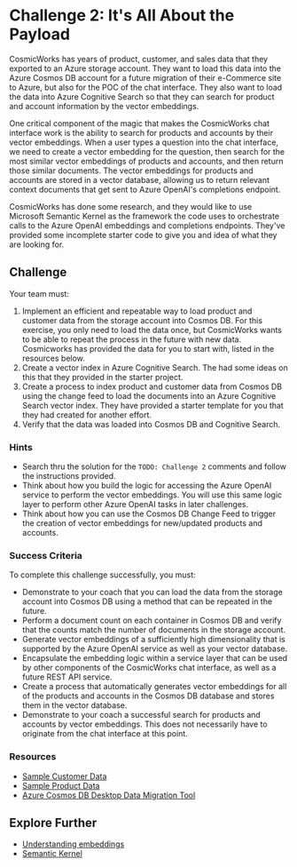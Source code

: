 # Challenge 2: It's All About the Payload

CosmicWorks has years of product, customer, and sales data that they exported to an Azure storage account. They want to load this data into the Azure Cosmos DB account for a future migration of their e-Commerce site to Azure, but also for the POC of the chat interface. They also want to load the data into Azure Cognitive Search so that they can search for product and account information by the vector embeddings.

One critical component of the magic that makes the CosmicWorks chat interface work is the ability to search for products and accounts by their vector embeddings. When a user types a question into the chat interface, we need to create a vector embedding for the question, then search for the most similar vector embeddings of products and accounts, and then return those similar documents. The vector embeddings for products and accounts are stored in a vector database, allowing us to return relevant context documents that get sent to Azure OpenAI's completions endpoint.

CosmicWorks has done some research, and they would like to use Microsoft Semantic Kernel as the framework the code uses to orchestrate calls to the Azure OpenAI embeddings and completions endpoints. They've provided some incomplete starter code to give you and idea of what they are looking for.

## Challenge

Your team must:

1. Implement an efficient and repeatable way to load product and customer data from the storage account into Cosmos DB. For this exercise, you only need to load the data once, but CosmicWorks wants to be able to repeat the process in the future with new data. Cosmicworks has provided the data for you to start with, listed in the resources below.
2. Create a vector index in Azure Cognitive Search. The had some ideas on this that they provided in the starter project.
3. Create a process to index product and customer data from Cosmos DB using the change feed to load the documents into an Azure Cognitive Search vector index. They have provided a starter template for you that they had created for another effort.
4. Verify that the data was loaded into Cosmos DB and Cognitive Search.


### Hints
- Search thru the solution for the `TODO: Challenge 2` comments and follow the instructions provided.
- Think about how you build the logic for accessing the Azure OpenAI service to perform the vector embeddings. You will use this same logic layer to perform other Azure OpenAI tasks in later challenges.
- Think about how you can use the Cosmos DB Change Feed to trigger the creation of vector embeddings for new/updated products and accounts.

### Success Criteria

To complete this challenge successfully, you must:

- Demonstrate to your coach that you can load the data from the storage account into Cosmos DB using a method that can be repeated in the future.
- Perform a document count on each container in Cosmos DB and verify that the counts match the number of documents in the storage account.
- Generate vector embeddings of a sufficiently high dimensionality that is supported by the Azure OpenAI service as well as your vector database.
- Encapsulate the embedding logic within a service layer that can be used by other components of the CosmicWorks chat interface, as well as a future REST API service.
- Create a process that automatically generates vector embeddings for all of the products and accounts in the Cosmos DB database and stores them in the vector database.
- Demonstrate to your coach a successful search for products and accounts by vector embeddings. This does not necessarily have to originate from the chat interface at this point.

### Resources

- [Sample Customer Data](https://cosmosdbcosmicworks.blob.core.windows.net/cosmic-works-small/customer.json)
- [Sample Product Data](https://cosmosdbcosmicworks.blob.core.windows.net/cosmic-works-small/product.json)
- [Azure Cosmos DB Desktop Data Migration Tool](https://github.com/AzureCosmosDB/data-migration-desktop-tool)

## Explore Further

- [Understanding embeddings](https://learn.microsoft.com/azure/cognitive-services/openai/concepts/understand-embeddings)
- [Semantic Kernel](https://learn.microsoft.com/semantic-kernel/overview/)
